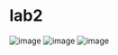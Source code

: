 # lab2
![image](https://user-images.githubusercontent.com/114385416/197410420-8e2253bd-4f07-4f8c-9e21-a9a533e95e74.png)
![image](https://user-images.githubusercontent.com/114385416/197410432-7c1fb261-011b-4220-b6ae-3489adeaa2fa.png)
![image](https://user-images.githubusercontent.com/114385416/197410436-9ee73c67-b078-4a2b-a7af-cfda73be82e3.png)


